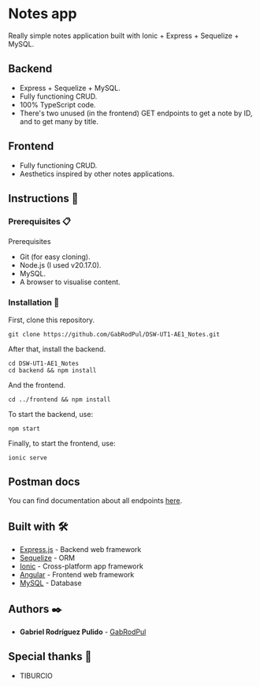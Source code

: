 # Notes app

Really simple notes application built with Ionic + Express + Sequelize + MySQL.

## Backend
- Express + Sequelize + MySQL.
- Fully functioning CRUD.
- 100% TypeScript code.
- There's two unused (in the frontend) GET endpoints to get a note by ID, and to get many by title. 

## Frontend
- Fully functioning CRUD.
- Aesthetics inspired by other notes applications.

## Instructions 🚀

### Prerequisites 📋

Prerequisites
- Git (for easy cloning).
- Node.js (I used v20.17.0).
- MySQL.
- A browser to visualise content.


### Installation 🔧

First, clone this repository.
```
git clone https://github.com/GabRodPul/DSW-UT1-AE1_Notes.git
```

After that, install the backend.
```
cd DSW-UT1-AE1_Notes
cd backend && npm install
```

And the frontend.
```
cd ../frontend && npm install
```

To start the backend, use:
```
npm start
```

Finally, to start the frontend, use:
```
ionic serve
```

## Postman docs
You can find documentation about all endpoints [here](https://documenter.getpostman.com/view/23623831/2sAXxMfDJQ).

## Built with 🛠️
* [Express.js](https://expressjs.com/es/) - Backend web framework
* [Sequelize](https://sequelize.org/) - ORM
* [Ionic](https://ionicframework.com/) - Cross-platform app framework
* [Angular](https://angular.dev/) - Frontend web framework
* [MySQL](https://www.mysql.com/) - Database

## Authors ✒️
* **Gabriel Rodríguez Pulido** - [GabRodPul](https://github.com/GabRodPul)

## Special thanks 🎁

* TIBURCIO
